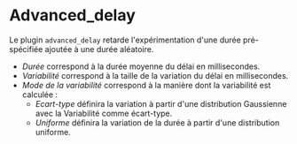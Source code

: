 # Advanced_delay

Le plugin `advanced_delay` retarde l'expérimentation d'une durée pré-spécifiée ajoutée à une durée aléatoire.
- *Durée* correspond à la durée moyenne du délai en millisecondes.
- *Variabilité* correspond à la taille de la variation du délai en millisecondes.
- *Mode de la variabilité* correspond à la manière dont la variabilité est calculée :
	- *Ecart-type* définira la variation à partir d'une distribution Gaussienne avec la Variabilité comme écart-type.
	- *Uniforme* définira la variation de la durée à partir d'une distribution uniforme.